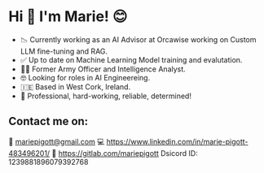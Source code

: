 # Hi 👋 I'm Marie! 😊 

- 📉 Currently working as an AI Advisor at Orcawise working on Custom LLM fine-tuning and RAG.
- ✅ Up to date on Machine Learning Model training and evalutation.
- 👩‍✈ Former Army Officer and Intelligence Analyst.
- 🤓 Looking for roles in AI Engineereing.
- 🇮🇪 Based in West Cork, Ireland.
- 💪 Professional, hard-working, reliable, determined!

## Contact me on:
📨 mariepigott@gmail.com
💻 https://www.linkedin.com/in/marie-pigott-483496201/
🦊 https://gitlab.com/mariepigott
Dsicord ID: 1239881896079392768
